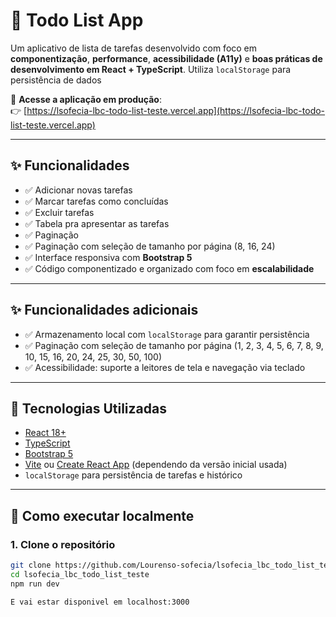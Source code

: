 # 📝 Todo List App

Um aplicativo de lista de tarefas desenvolvido com foco em **componentização**, **performance**, **acessibilidade (A11y)** e **boas práticas de desenvolvimento em React + TypeScript**. Utiliza `localStorage` para persistência de dados 

🔗 **Acesse a aplicação em produção**:  
👉 [https://lsofecia-lbc-todo-list-teste.vercel.app](https://lsofecia-lbc-todo-list-teste.vercel.app)

---

## ✨ Funcionalidades

- ✅ Adicionar novas tarefas
- ✅ Marcar tarefas como concluídas
- ✅ Excluir tarefas
- ✅ Tabela pra apresentar as tarefas
- ✅ Paginação
- ✅ Paginação com seleção de tamanho por página (8, 16, 24)
- ✅ Interface responsiva com **Bootstrap 5**
- ✅ Código componentizado e organizado com foco em **escalabilidade**

---

## ✨ Funcionalidades adicionais

- ✅ Armazenamento local com `localStorage` para garantir persistência
- ✅ Paginação com seleção de tamanho por página (1, 2, 3, 4, 5, 6, 7, 8, 9, 10, 15, 16, 20, 24, 25, 30, 50, 100)
- ✅ Acessibilidade: suporte a leitores de tela e navegação via teclado
---


## 🧱 Tecnologias Utilizadas

- [React 18+](https://reactjs.org/)
- [TypeScript](https://www.typescriptlang.org/)
- [Bootstrap 5](https://getbootstrap.com/)
- [Vite](https://vitejs.dev/) ou [Create React App](https://create-react-app.dev/) (dependendo da versão inicial usada)
- `localStorage` para persistência de tarefas e histórico

---

## 🚀 Como executar localmente

### 1. Clone o repositório

```bash
git clone https://github.com/Lourenso-sofecia/lsofecia_lbc_todo_list_teste.git
cd lsofecia_lbc_todo_list_teste
npm run dev

E vai estar disponivel em localhost:3000
